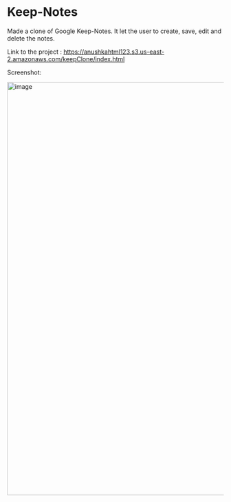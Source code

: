 # Keep-Notes
Made a clone of Google Keep-Notes. It let the user to create, save, edit and delete the notes.

Link to the project : 
https://anushkahtml123.s3.us-east-2.amazonaws.com/keepClone/index.html

Screenshot:

<img width="960" alt="image" src="https://user-images.githubusercontent.com/63100637/175650656-c786e040-3390-44cd-8f5b-cdaead17bd3a.png">
